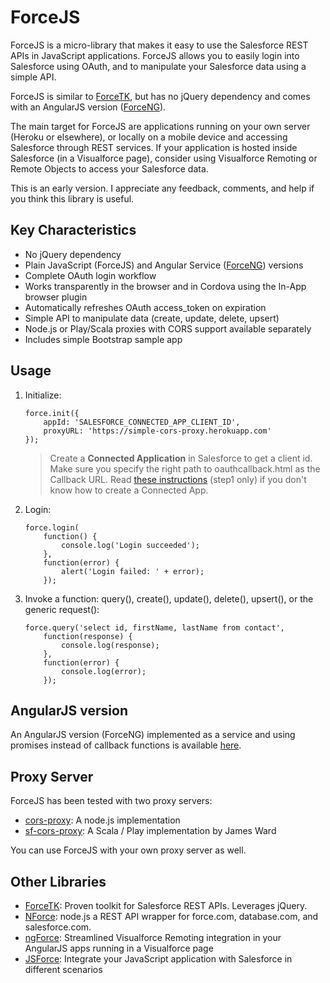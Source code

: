 # ForceJS

ForceJS is a micro-library that makes it easy to use the Salesforce REST APIs in JavaScript applications. 
ForceJS allows you to easily login into Salesforce using OAuth, and to manipulate your Salesforce data using a simple 
API.

ForceJS is similar to [ForceTK](https://github.com/developerforce/Force.com-JavaScript-REST-Toolkit), but has no jQuery dependency and comes with an AngularJS version ([ForceNG](https://github.com/ccoenraets/forceng)). 

The main target for ForceJS are applications running on your own server (Heroku or elsewhere), or locally on a 
mobile device and accessing Salesforce through REST services. If your application is hosted inside Salesforce (in a 
Visualforce page), consider using Visualforce Remoting or Remote Objects to access your Salesforce data.  

This is an early version. I appreciate any feedback, comments, and help if you think this library is useful.
   
## Key Characteristics

- No jQuery dependency
- Plain JavaScript (ForceJS) and Angular Service ([ForceNG](https://github.com/ccoenraets/forceng)) versions
- Complete OAuth login workflow
- Works transparently in the browser and in Cordova using the In-App browser plugin
- Automatically refreshes OAuth access_token on expiration
- Simple API to manipulate data (create, update, delete, upsert)   
- Node.js or Play/Scala proxies with CORS support available separately
- Includes simple Bootstrap sample app 

## Usage

1. Initialize:
    ```
    force.init({
        appId: 'SALESFORCE_CONNECTED_APP_CLIENT_ID',
        proxyURL: 'https://simple-cors-proxy.herokuapp.com'
    });
    ```
    
    > Create a **Connected Application** in Salesforce to get a client id. Make sure you specify the right path to oauthcallback.html as the Callback URL. Read [these instructions](http://ccoenraets.github.io/salesforce-developer-workshop/Using-the-Salesforce1-Platform-APIs.html) (step1 only) if you don't know how to create a Connected App.
    
2. Login:
    ```
    force.login(
        function() {
            console.log('Login succeeded');
        },
        function(error) {
            alert('Login failed: ' + error);
        });
    ```

3. Invoke a function: query(), create(), update(), delete(), upsert(), or the generic request():
    ```
    force.query('select id, firstName, lastName from contact',
        function(response) {
            console.log(response);
        },
        function(error) {
            console.log(error);
        });
    ```

## AngularJS version

An AngularJS version (ForceNG) implemented as a service and using promises instead of callback functions is available
 [here]().

## Proxy Server

ForceJS has been tested with two proxy servers:
- [cors-proxy](https://github.com/ccoenraets/cors-proxy): A node.js implementation
- [sf-cors-proxy](https://github.com/jamesward/sf-cors-proxy): A Scala / Play implementation by James Ward

You can use ForceJS with your own proxy server as well.

## Other Libraries

- [ForceTK](https://github.com/developerforce/Force.com-JavaScript-REST-Toolkit): Proven toolkit for Salesforce REST APIs. Leverages jQuery.
- [NForce](https://github.com/kevinohara80/nforce): node.js a REST API wrapper for force.com, database.com, and salesforce.com.
- [ngForce](https://github.com/noeticpenguin/ngForce): Streamlined Visualforce Remoting integration in your AngularJS apps running in a Visualforce page  
- [JSForce](http://jsforce.github.io/): Integrate your JavaScript application with Salesforce in different scenarios
